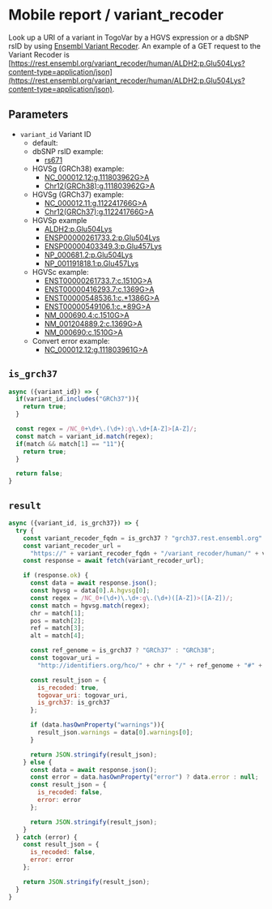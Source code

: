 # Mobile report / variant_recoder

Look up a URI of a variant in TogoVar by a HGVS expression or a dbSNP rsID by using [Ensembl Variant Recoder](https://rest.ensembl.org/documentation/info/variant_recoder). An example of a GET request to the Variant Recoder is [https://rest.ensembl.org/variant_recoder/human/ALDH2:p.Glu504Lys?content-type=application/json](https://rest.ensembl.org/variant_recoder/human/ALDH2:p.Glu504Lys?content-type=application/json).

## Parameters

* `variant_id` Variant ID
  * default:
  * dbSNP rsID example: 
    * [rs671](/sparqlist/api/variant_recoder?variant_id=rs671)
  * HGVSg (GRCh38) example: 
    * [NC_000012.12:g.111803962G>A](/sparqlist/api/variant_recoder?variant_id=NC_000012.12:g.111803962G>A)
    * [Chr12(GRCh38):g.111803962G>A](/sparqlist/api/variant_recoder?variant_id=Chr12(GRCh38):g.111803962G>A)
  * HGVSg (GRCh37) example: 
    * [NC_000012.11:g.112241766G>A](/sparqlist/api/variant_recoder?variant_id=NC_000012.11:g.112241766G>A)
    * [Chr12(GRCh37):g.112241766G>A](/sparqlist/api/variant_recoder?variant_id=Chr12(GRCh37):g.112241766G>A)
  * HGVSp example
    * [ALDH2:p.Glu504Lys](/sparqlist/api/variant_recoder?variant_id=ALDH2:p.Glu504Lys)
    * [ENSP00000261733.2:p.Glu504Lys](/sparqlist/api/variant_recoder?variant_id=ENSP00000261733.2:p.Glu504Lys)
    * [ENSP00000403349.3:p.Glu457Lys](/sparqlist/api/variant_recoder?variant_id=ENSP00000403349.3:p.Glu457Lys)
    * [NP_000681.2:p.Glu504Lys](/sparqlist/api/variant_recoder?variant_id=NP_000681.2:p.Glu504Lys)
    * [NP_001191818.1:p.Glu457Lys](/sparqlist/api/variant_recoder?variant_id=NP_001191818.1:p.Glu457Lys)
  * HGVSc example: 
    * [ENST00000261733.7:c.1510G>A](/sparqlist/api/variant_recoder?variant_id=ENST00000261733.7:c.1510G>A)
    * [ENST00000416293.7:c.1369G>A](/sparqlist/api/variant_recoder?variant_id=ENST00000416293.7:c.1369G>A)
    * [ENST00000548536.1:c.*1386G>A](/sparqlist/api/variant_recoder?variant_id=ENST00000548536.1:c.*1386G>A)
    * [ENST00000549106.1:c.*89G>A](/sparqlist/api/variant_recoder?variant_id=ENST00000549106.1:c.*89G>A)
    * [NM_000690.4:c.1510G>A](/sparqlist/api/variant_recoder?variant_id=NM_000690.4:c.1510G>A)
    * [NM_001204889.2:c.1369G>A](/sparqlist/api/variant_recoder?variant_id=NM_001204889.2:c.1369G>A)
    * [NM_000690:c.1510G>A](/sparqlist/api/variant_recoder?variant_id=NM_000690:c.1510G>A)
  * Convert error example:
    * [NC_000012.12:g.111803961G>A](/sparqlist/api/variant_recoder?variant_id=NC_000012.12:g.111803961G>A)

## `is_grch37` 
```javascript
async ({variant_id}) => {
  if(variant_id.includes("GRCh37")){
    return true;
  }

  const regex = /NC_0+\d+\.(\d+):g\.\d+[A-Z]>[A-Z]/;
  const match = variant_id.match(regex);
  if(match && match[1] == "11"){
    return true;
  }

  return false;
}
```

## `result` 
```javascript
async ({variant_id, is_grch37}) => {
  try {
    const variant_recoder_fqdn = is_grch37 ? "grch37.rest.ensembl.org" : "rest.ensembl.org";
    const variant_recoder_url = 
      "https://" + variant_recoder_fqdn + "/variant_recoder/human/" + variant_id + "?content-type=application/json";
    const response = await fetch(variant_recoder_url);

    if (response.ok) { 
      const data = await response.json();
      const hgvsg = data[0].A.hgvsg[0];
      const regex = /NC_0+(\d+)\.\d+:g\.(\d+)([A-Z])>([A-Z])/;
      const match = hgvsg.match(regex);
      chr = match[1];
      pos = match[2];
      ref = match[3];
      alt = match[4];

      const ref_genome = is_grch37 ? "GRCh37" : "GRCh38";
      const togovar_uri = 
        "http://identifiers.org/hco/" + chr + "/" + ref_genome + "#" + pos + "-" + ref + "-" + alt;

      const result_json = {
        is_recoded: true,
        togovar_uri: togovar_uri,
        is_grch37: is_grch37
      };

      if (data.hasOwnProperty("warnings")){
        result_json.warnings = data[0].warnings[0];
      }

      return JSON.stringify(result_json);
    } else {
      const data = await response.json();
      const error = data.hasOwnProperty("error") ? data.error : null;
      const result_json = {
        is_recoded: false,
        error: error
      };

      return JSON.stringify(result_json);
    }
  } catch (error) {
    const result_json = {
      is_recoded: false,
      error: error
    };

    return JSON.stringify(result_json);
  }
}
```
